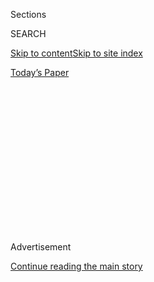 <div id="app">

<div>

<div>

<div>

<div class="NYTAppHideMasthead css-1q2w90k e1suatyy0">

<div class="section css-ui9rw0 e1suatyy2">

<div class="css-eph4ug er09x8g0">

<div class="css-6n7j50">

</div>

<span class="css-1dv1kvn">Sections</span>

<div class="css-10488qs">

<span class="css-1dv1kvn">SEARCH</span>

</div>

[Skip to content](#site-content)[Skip to site
index](#site-index)

</div>

<div class="css-10698na e1huz5gh0">

</div>

</div>

<div id="masthead-bar-one" class="section hasLinks css-15hmgas e1csuq9d3">

<div class="css-uqyvli e1csuq9d0">

</div>

<div class="css-1uqjmks e1csuq9d1">

</div>

<div class="css-9e9ivx">

[](https://myaccount.nytimes3xbfgragh.onion/auth/login?response_type=cookie&client_id=vi)

</div>

<div class="css-1bvtpon e1csuq9d2">

[Today’s
Paper](https://www.nytimes3xbfgragh.onion/section/todayspaper)

</div>

</div>

</div>

</div>

<div data-aria-hidden="false">

<div id="site-content" data-role="main">

<div>

<div class="css-1aor85t" style="opacity:0.000000001;z-index:-1;visibility:hidden">

<div class="css-1hqnpie">

<div class="css-epjblv">

<span class="css-17xtcya">[Opinion](/section/opinion)</span><span class="css-x15j1o">|</span><span class="css-fwqvlz">I
Played in the N.F.L. It Needs Way More Than a Black
Anthem.</span>

</div>

<div class="css-k008qs">

<div class="css-1iwv8en">

<span class="css-18z7m18"></span>

<div>

</div>

</div>

<span class="css-1n6z4y">https://nyti.ms/322HChs</span>

<div class="css-1705lsu">

<div class="css-4xjgmj">

<div class="css-4skfbu" data-role="toolbar" data-aria-label="Social Media Share buttons, Save button, and Comments Panel with current comment count" data-testid="share-tools">

  - 
  - 
  - 
  - 
    
    <div class="css-6n7j50">
    
    </div>

  - 
  - 

</div>

</div>

</div>

</div>

</div>

</div>

<div id="NYT_TOP_BANNER_REGION" class="css-13pd83m">

</div>

<div id="top-wrapper" class="css-1sy8kpn">

<div id="top-slug" class="css-l9onyx">

Advertisement

</div>

[Continue reading the main
story](#after-top)

<div class="ad top-wrapper" style="text-align:center;height:100%;display:block;min-height:250px">

<div id="top" class="place-ad" data-position="top" data-size-key="top">

</div>

</div>

<div id="after-top">

</div>

</div>

<div>

<div class="css-v5btjw etb61u70">

<div class="css-v05ibm etb61u71">

[Opinion](/section/opinion)

</div>

</div>

<div id="sponsor-wrapper" class="css-1hyfx7x">

<div id="sponsor-slug" class="css-19vbshk">

Supported by

</div>

[Continue reading the main
story](#after-sponsor)

<div id="sponsor" class="ad sponsor-wrapper" style="text-align:center;height:100%;display:block">

</div>

<div id="after-sponsor">

</div>

</div>

<div class="css-186x18t">

</div>

<div class="css-1vkm6nb ehdk2mb0">

# I Played in the N.F.L. It Needs Way More Than a Black Anthem.

</div>

If the league wants to show its commitment to its players, it should
hire and promote more Black coaches and executives.

<div class="css-18e8msd">

<div class="css-vp77d3 epjyd6m0">

<div class="css-1baulvz">

By <span class="css-1baulvz last-byline" itemprop="name">Donté
Stallworth</span>

</div>

</div>

  - July 8,
    2020

  - 
    
    <div class="css-4xjgmj">
    
    <div class="css-d8bdto" data-role="toolbar" data-aria-label="Social Media Share buttons, Save button, and Comments Panel with current comment count" data-testid="share-tools">
    
      - 
      - 
      - 
      - 
        
        <div class="css-6n7j50">
        
        </div>
    
      - 
      - 
    
    </div>
    
    </div>

</div>

<div class="css-79elbk" data-testid="photoviewer-wrapper">

<div class="css-z3e15g" data-testid="photoviewer-wrapper-hidden">

</div>

<div class="css-1a48zt4 ehw59r15" data-testid="photoviewer-children">

![<span class="css-16f3y1r e13ogyst0" data-aria-hidden="true">The
National Football League did not support (from left) Eli Harold, Colin
Kaepernick, Eric Reid and other players who kneeled during the playing
of the national anthem in 2016 to protest racial
injustice.</span><span class="css-cnj6d5 e1z0qqy90" itemprop="copyrightHolder"><span class="css-1ly73wi e1tej78p0">Credit...</span><span><span>Marcio
Jose Sanchez/Associated
Press</span></span></span>](https://static01.graylady3jvrrxbe.onion/images/2020/07/08/opinion/08Stallworth3/08Stallworth3-articleLarge.jpg?quality=75&auto=webp&disable=upscale)

</div>

</div>

</div>

<div class="section meteredContent css-1r7ky0e" name="articleBody" itemprop="articleBody">

<div class="css-1fanzo5 StoryBodyCompanionColumn">

<div class="css-53u6y8">

WASHINGTON — In response to the Black Lives Matter protests, the N.F.L.
has decided to play “Lift Every Voice and Sing,” known as the Black
national anthem, in Week 1 of its coming season.

As a former N.F.L. player, my initial reaction was: Why?

Is this a sign that the N.F.L. is serious now, that it truly wants to
honor its commitment to promote racial equality in the league? Or is it
just a symbolic gesture, one meant to placate its players, without any
meaningful change?

Don’t get me wrong, symbolism can be a powerful thing. “Lift Every Voice
and Sing” is a fixture of Black life, a celebration of our tumultuous
experience — the struggle and triumph, the joy and pain of being
Americans.

The song was originally a poem, written by James Weldon Johnson, the
historian, author and civil rights activist. He was no stranger to
police brutality. In his book “Black Manhattan,” he describes Black
people running away from white mobs during the New York race riot in
1900, only to be violently beaten by the police officers, from whom they
had sought protection. An investigation into the police violence was
turned on its head and the police were treated as if they were the
victims of a crime.

</div>

</div>

<div class="css-1fanzo5 StoryBodyCompanionColumn">

<div class="css-53u6y8">

Similar themes are playing out today: no accountability and no justice.

The N.F.L. has had plenty of opportunities to be on the right side of
history. It could have supported Colin Kaepernick and other players who
took a knee four years ago to protest police brutality and racial
inequities in the U.S. justice system. But the league failed to protect
them, when the players needed them most.

It was only last month that the league issued an apology of sorts,
admitting that “it was wrong for not listening to N.F.L. players
earlier.” This mea culpa took place only after demands by more than a
dozen of its young stars, including Patrick Mahomes, the Kansas City
quarterback who was named the Super Bowl’s most valuable player last
season.

How could the N.F.L. be so blind? The author and historian George M.
Fredrickson wrote that “societal racism did not require an ideology to
sustain it so long as it was taken for granted.”

The N.F.L. is not immune from this observation. An overwhelming majority
of owners in the N.F.L.’s history have been white men. Today, more than
two-thirds of the players are Black. But across 32 teams, there are only
[three Black head
coaches](https://www.espn.com/nfl/story/_/id/29354971/nfl-quarterback-coach-summit-urges-owners-look-deeper-minority-hires)
and two Black general managers. Over the past three years, there have
been 20 head coaching vacancies, but Black coaches filled only two of
them.

And then there are the politics. Almost a dozen owners of N.F.L. teams
have supported President Trump by contributing money or hosting
fund-raisers. This is the man whose words and Twitter account can attest
to his racism — who has insulted N.F.L. players who took a knee,
suggesting that they shouldn’t be in the country.

</div>

</div>

<div class="css-1fanzo5 StoryBodyCompanionColumn">

<div class="css-53u6y8">

If the N.F.L. wants to send an unambiguous message that its concern is
genuine and not performative, it must start with this political
disconnect.

The recent pledge of the N.F.L. and its team owners to contribute $250
million over 10 years to fight systematic racism is not enough. Nor is
honoring victims of police brutality with helmet decals and jerseys.
(Though this is, no doubt, a departure for a league that has routinely
sanctioned its players for minor uniform infractions, including fines of
$7,000 for untucked shirts.)

The owners must make radical changes. First, they must immediately stop
raising money for President Trump. It is impossible to walk in opposite
directions at the same time, and supporting the president is the
antithesis of supporting the players.

Then, using their vast political connections, the owners must personally
lobby for issues that matter to the players’ coalition, like legislation
to reform policing.

And they should clean up their own house. The N.F.L. must be committed
to hiring more Black head coaches and Black executives. It needs to
build a pipeline for junior coaches, who can be promoted to coordinator
and play-caller positions, jobs that are essential for promotion to head
coach.

There is other work to be done — including by my former team in
Washington. Its founder, George Preston Marshall, an avowed
segregationist, was the last N.F.L. owner to integrate his team. His
statue was finally
[removed](https://www.nfl.com/news/george-preston-marshall-statue-removed-at-rfk-stadium)
from the front of RFK Stadium, the team’s former home, as was his name
from the stadium’s Ring of Honor. But the team has not removed the
club’s offensive name, despite decades of opposition from Indigenous
people.

Dan Snyder, the team’s current owner, [said in a 2013
interview](https://www.usatoday.com/story/sports/nfl/redskins/2013/05/09/washington-redskins-daniel-snyder/2148127/)
that he would “never change the name.” “It’s that simple,” he said.
“NEVER — you can use caps.”

</div>

</div>

<div class="css-1fanzo5 StoryBodyCompanionColumn">

<div class="css-53u6y8">

Now the team says it will review whether to change the name. But what
additional information does it need? The debate itself deprives our
Indigenous brothers and sisters of their humanity, and their voices have
been ignored for too long.

</div>

</div>

<div class="css-79elbk" data-testid="photoviewer-wrapper">

<div class="css-z3e15g" data-testid="photoviewer-wrapper-hidden">

</div>

<div class="css-1a48zt4 ehw59r15" data-testid="photoviewer-children">

![<span class="css-16f3y1r e13ogyst0" data-aria-hidden="true">Jennifer
Hudson sang the national anthem before Super Bowl XLIII, in
2009.</span><span class="css-cnj6d5 e1z0qqy90" itemprop="copyrightHolder"><span class="css-1ly73wi e1tej78p0">Credit...</span><span>Jeff
Haynes/Reuters</span></span>](https://static01.graylady3jvrrxbe.onion/images/2020/07/06/opinion/06Stallworth1/merlin_26754960_d36c2c12-8e29-44bf-b653-fcb5289064de-articleLarge.jpg?quality=75&auto=webp&disable=upscale)

</div>

</div>

<div class="css-1fanzo5 StoryBodyCompanionColumn">

<div class="css-53u6y8">

While I will enjoy hearing “Lift Every Voice and Sing” during the
N.F.L.’s opening week, I will remain skeptical. I want to believe that
league officials and team owners finally get it — and I know a number of
them do. But as in football, good intentions don’t win games,
performance does. Radical change is truly needed. We don’t need any more
symbolic gestures. We need the N.F.L. to step up and change a
decades-old playbook that has long been out of step with the times.

Donté Stallworth played in the National Football League for 10 seasons.

*The Times is committed to publishing* [*a diversity of
letters*](https://www.nytimes3xbfgragh.onion/2019/01/31/opinion/letters/letters-to-editor-new-york-times-women.html)
*to the editor. We’d like to hear what you think about this or any of
our articles. Here are some*
[*tips*](https://help.nytimes3xbfgragh.onion/hc/en-us/articles/115014925288-How-to-submit-a-letter-to-the-editor)*.
And here’s our email:*
[*letters@NYTimes.com*](mailto:letters@NYTimes.com)*.*

*Follow The New York Times Opinion section on*
[*Facebook*](https://www.facebookcorewwwi.onion/nytopinion)*,* [*Twitter
(@NYTopinion)*](http://twitter.com/NYTOpinion) *and*
[*Instagram*](https://www.instagram.com/nytopinion/)*.*

</div>

</div>

</div>

<div>

</div>

<div>

</div>

<div>

</div>

<div>

<div id="bottom-wrapper" class="css-1ede5it">

<div id="bottom-slug" class="css-l9onyx">

Advertisement

</div>

[Continue reading the main
story](#after-bottom)

<div id="bottom" class="ad bottom-wrapper" style="text-align:center;height:100%;display:block;min-height:90px">

</div>

<div id="after-bottom">

</div>

</div>

</div>

</div>

</div>

## Site Index

<div>

</div>

## Site Information Navigation

  - [© <span>2020</span> <span>The New York Times
    Company</span>](https://help.nytimes3xbfgragh.onion/hc/en-us/articles/115014792127-Copyright-notice)

<!-- end list -->

  - [NYTCo](https://www.nytco.com/)
  - [Contact
    Us](https://help.nytimes3xbfgragh.onion/hc/en-us/articles/115015385887-Contact-Us)
  - [Work with us](https://www.nytco.com/careers/)
  - [Advertise](https://nytmediakit.com/)
  - [T Brand Studio](http://www.tbrandstudio.com/)
  - [Your Ad
    Choices](https://www.nytimes3xbfgragh.onion/privacy/cookie-policy#how-do-i-manage-trackers)
  - [Privacy](https://www.nytimes3xbfgragh.onion/privacy)
  - [Terms of
    Service](https://help.nytimes3xbfgragh.onion/hc/en-us/articles/115014893428-Terms-of-service)
  - [Terms of
    Sale](https://help.nytimes3xbfgragh.onion/hc/en-us/articles/115014893968-Terms-of-sale)
  - [Site
    Map](https://spiderbites.nytimes3xbfgragh.onion)
  - [Help](https://help.nytimes3xbfgragh.onion/hc/en-us)
  - [Subscriptions](https://www.nytimes3xbfgragh.onion/subscription?campaignId=37WXW)

</div>

</div>

</div>

</div>
